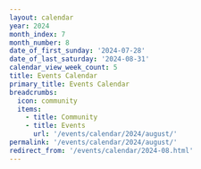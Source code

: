```yaml
---
layout: calendar
year: 2024
month_index: 7
month_number: 8
date_of_first_sunday: '2024-07-28'
date_of_last_saturday: '2024-08-31'
calendar_view_week_count: 5
title: Events Calendar
primary_title: Events Calendar
breadcrumbs:
  icon: community
  items:
    - title: Community
    - title: Events
      url: '/events/calendar/2024/august/'
permalink: '/events/calendar/2024/august/'
redirect_from: '/events/calendar/2024-08.html'
---
```

